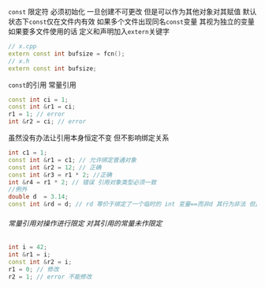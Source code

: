 `const` 限定符
必须初始化 一旦创建不可更改
但是可以作为其他对象对其赋值
默认状态下`const`仅在文件内有效 如果多个文件出现同名`const`变量 其视为独立的变量
如果要多文件使用的话 定义和声明加入`extern`关键字
```cpp
// x.cpp
extern const int bufsize = fcn();
// x.h
extern const int bufsize;
```
`const`的引用  常量引用
```cpp
const int ci = 1;
const int &r1 = ci;
r1 = 1; // error
int &r2 = ci; // error
```
虽然没有办法让引用本身恒定不变 但不影响绑定关系
```cpp
int c1 = 1;
const int &r1 = c1; // 允许绑定普通对象
const int &r2 = 12; // 正确 
const int &r3 = r1 * 2; //正确
int &r4 = r1 * 2; // 错误 引用对象类型必须一致 
//例外
double d  = 3.14;
const int &rd = d; // rd 等价于绑定了一个临时的 int 变量==而非d 其行为非法 但正确
```

###### 常量引用对操作进行限定 对其引用的常量未作限定
```cpp
int i = 42;
int &r1 = i;
const int &r2 = i;
r1 = 0; // 修改
r2 = 1; // error 不能修改
```
